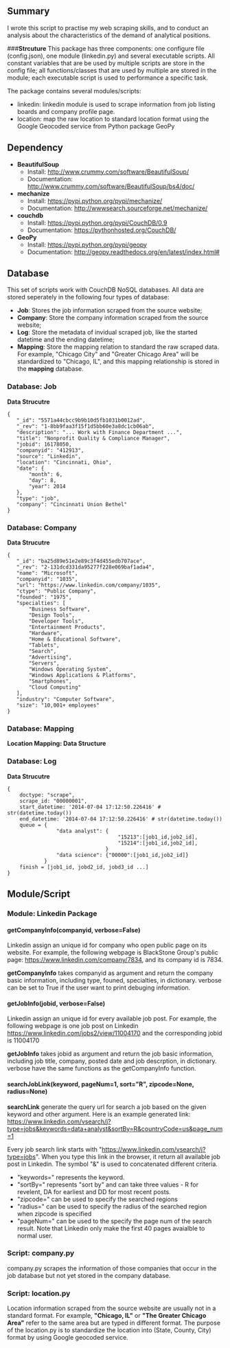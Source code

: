 ## Summary

I wrote this script to practise my web scraping skills, and to conduct an analysis about the characteristics of the demand of analytical positions. 

###**Strcuture**
This package has three components: one configure file (config.json), one module (linkedin.py) and several executable scripts. All constant variables that are be used by multiple scripts are store in the config file; all functions/classes that are used by multiple are stored in the module; each executable script is used to performance a specific task. 


The package contains several modules/scripts:
- linkedin: linkedin module is used to scrape information from job listing boards and company profile page.
- location: map the raw location to standard location format using the Google Geocoded service from Python package GeoPy

## Dependency

- **BeautifulSoup**
  - Install: http://www.crummy.com/software/BeautifulSoup/
  - Documentation: http://www.crummy.com/software/BeautifulSoup/bs4/doc/
- **mechanize**
  - Install: https://pypi.python.org/pypi/mechanize/
  - Documentation: http://wwwsearch.sourceforge.net/mechanize/
- **couchdb**
  - Install: https://pypi.python.org/pypi/CouchDB/0.9
  - Documentation: https://pythonhosted.org/CouchDB/
- **GeoPy**
  - Install: https://pypi.python.org/pypi/geopy
  - Documentation: http://geopy.readthedocs.org/en/latest/index.html#

## Database

This set of scripts work with CouchDB NoSQL databases. All data are stored seperately in the following four types of database:
- **Job**: Stores the job information scraped from the source website;
- **Company**: Store the company information scraped from the source website;
- **Log**: Store the metadata of invidual scraped job, like the started datetime and the ending datetime;
- **Mapping**: Store the mapping relation to standard the raw scraped data. For example, "Chicago City" and "Greater Chicago Area" will be standardized to "Chicago, IL", and this mapping relationship is stored in the **mapping** database. 

### Database: Job
**Data Strucutre**
``` 
{
   "_id": "5571a44cbcc9b9b10d5fb1031b0012ad",
   "_rev": "1-8bb9faa3f15f1d5bb60e3a8dc1cb06ab",
   "description": "... Work with Finance Department ...",
   "title": "Nonprofit Quality & Compliance Manager",
   "jobid": 16178050,
   "companyid": "412913",
   "source": "Linkedin",
   "location": "Cincinnati, Ohio",
   "date": {
       "month": 6,
       "day": 8,
       "year": 2014
   },
   "type": "job",
   "company": "Cincinnati Union Bethel"
}
```
### Database: Company
**Data Strucutre**
```
{
   "_id": "ba25d89e51e2e89c3f4d455edb707ace",
   "_rev": "2-131dcd331da95277f228e069baf1ada4",
   "name": "Microsoft",
   "companyid": "1035",
   "url": "https://www.linkedin.com/company/1035",
   "ctype": "Public Company",
   "founded": "1975",
   "specialties": [
       "Business Software",
       "Design Tools",
       "Developer Tools",
       "Entertainment Products",
       "Hardware",
       "Home & Educational Software",
       "Tablets",
       "Search",
       "Advertising",
       "Servers",
       "Windows Operating System",
       "Windows Applications & Platforms",
       "Smartphones",
       "Cloud Computing"
   ],
   "industry": "Computer Software",
   "size": "10,001+ employees"
}
```

### Database: Mapping
**Location Mapping: Data Structure**

### Database: Log

**Data Strucutre**
```
{
    doctype: "scrape",
    scrape_id: "00000001",
    start_datetime: '2014-07-04 17:12:50.226416' # str(datetime.today())
    end_datetime: '2014-07-04 17:12:50.226416' # str(datetime.today())
    queue = {
                "data analyst": {
                                    "15213":[job1_id,job2_id],
                                    "15214":[job1_id,job2_id],
                                }
                "data science": {"00000":[job1_id,job2_id]}
            }
    finish = [job1_id, jobd2_id, jobd3_id ...]
}
```

## Module/Script

### Module: Linkedin Package

#### getCompanyInfo(companyid, verbose=False)

Linkedin assign an unique id for company who open public page on its website. For example, the following webpage is BlackStone Group's public page: https://www.linkedin.com/company/7834, and its company id is 7834. 

**getCompanyInfo** takes companyid as argument and return the company basic information, including type, founed, specialties, in dictionary. verbose can be set to True if the user want to print debuging information. 

#### getJobInfo(jobid, verbose=False)

Linkedin assign an unique id for every available job post. For example, the following webpage is one job post on Linkedin https://www.linkedin.com/jobs2/view/11004170 and the corresponding jobid is 11004170

**getJobInfo** takes jobid as argument and return the job basic information, including job title, company, posted date and job descrption, in dictionary. verbose have the same functions as the getCompanyInfo function. 

#### searchJobLink(keyword, pageNum=1, sort="R", zipcode=None, radius=None)

**searchLink** generate the query url for search a job based on the given keyword and other argument. Here is an example generated link: https://www.linkedin.com/vsearch/j?type=jobs&keywords=data+analyst&sortBy=R&countryCode=us&page_num=1

Every job search link starts with "https://www.linkedin.com/vsearch/j?type=jobs". When you type this link in the browser, it return all available job post in Linkedin. The symbol "&" is used to concatenated different criteria. 
- "keywords=" represents the keyword. 
- "sortBy=" represents "sort by" and can take three values - R for revelent, DA for earliest and DD for most recent posts. 
- "zipcode=" can be used to specify the searched regions
- "radius=" can be used to specify the radius of the searched region when zipcode is specified
- "pageNum=" can be used to the specify the page num of the search result. Note that Linkedin only make the first 40 pages avaialble to normal user. 

### Script: company.py

company.py scrapes the information of those companies that occur in the job database but not yet stored in the company database. 

 
### Script: location.py

Location information scraped from the source website are usually not in a standard format. For example, **"Chicago, IL"** or **"The Greater Chicago Area"** refer to the same area but are typed in different format. The purpose of the location.py is to standardize the location into (State, County, City) format by using Google geocoded service. 
